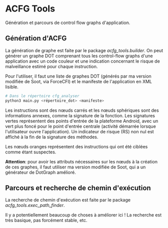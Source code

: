 ACFG Tools
==========

Génération et parcours de control flow graphs d'application.



Génération d'ACFG
-----------------

La génération de graphe est faite par le package *acfg_tools.builder*. On peut
générer un graphe DOT comprenant tous les control-flow graphs d'une application
avec un code couleur et une indication concernant le risque de malveillance
estimé pour chaque instruction.

Pour l'utiliser, il faut une liste de graphes DOT (générés par ma version
modifiée de Soot, via ForceCFI) et le manifeste de l'application en XML lisible.

``` bash
# Dans le répertoire cfg_analyser
python3 main.py <répertoire_dot> <manifeste>
```

Les instructions sont des nœuds carrés et les nœuds sphériques sont des
informations annexes, comme la signature de la fonction. Les signatures vertes
représentent des points d'entrée de la plateforme Android, avec un vert plus
foncé pour le point d'entrée centrale (activité démarrée lorsque l'utilisateur
ouvre l'application). Un indicateur de risque (RS) non nul est affiché à la fin
de la signature des méthodes.

Les nœuds oranges représentent des instructions qui ont été ciblées comme étant
suspectes.

**Attention**: pour avoir les attributs nécessaires sur les nœuds à la création
de ces graphes, il faut utiliser ma version modifiée de Soot, qui a un
générateur de DotGraph amélioré.



Parcours et recherche de chemin d'exécution
-------------------------------------------

La recherche de chemin d'exécution est faite par le package
*acfg_tools.exec_path_finder*.

Il y a potentiellement beaucoup de choses à améliorer ici ! La recherche est
très basique, pas forcément stable, etc.
